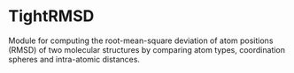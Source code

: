 # TightRMSD
Module for computing the root-mean-square deviation of atom positions (RMSD) of two molecular structures by comparing atom types, coordination spheres and intra-atomic distances.
